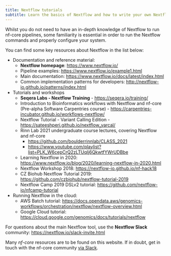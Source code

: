```yaml
---
title: Nextflow tutorials
subtitle: Learn the basics of Nextflow and how to write your own Nextflow pipelines.
---
```


Whilst you do not need to have an in-depth knowledge of Nextflow to run nf-core pipelines,
some familiarity is essential in order to run the Nextflow commands and properly configure your system.

You can find some key resources about Nextflow in the list below:

- Documentation and reference material:
  - **Nextflow homepage**: <https://www.nextflow.io/>
  - Pipeline examples: <https://www.nextflow.io/example1.html>
  - Main documentation: <https://www.nextflow.io/docs/latest/index.html>
  - Common implementation patterns for developers: <http://nextflow-io.github.io/patterns/index.html>
- Tutorials and workshops
  - **Seqera Labs - Nextflow Training** - <https://seqera.io/training/>
  - Introduction to Bioinformatics workflows with Nextflow and nf-core (Pre-alpha Software Carpentries course) - <https://carpentries-incubator.github.io/workflows-nextflow/>
  - Nextflow Tutorial - Variant Calling Edition - <https://sateeshperi.github.io/nextflow_varcal/>
  - Rinn Lab 2021 undergraduate course lectures, covering Nextflow and nf-core
    - <https://github.com/boulderrinnlab/CLASS_2021>
    - <https://www.youtube.com/playlist?list=PLK_W6cepCrQ2zLTUqIj6QkwtfYWrUDBbe>
  - Learning Nextflow in 2020: <https://www.nextflow.io/blog/2020/learning-nextflow-in-2020.html>
  - Nextflow Workshop 2018: <https://nextflow-io.github.io/nf-hack18>
  - CZ Biohub Nextflow Tutorial 2019: <https://github.com/czbiohub/nextflow-tutorial-2019>
  - Nextflow Camp 2019 DSLv2 tutorial: <https://github.com/nextflow-io/nfcamp-tutorial>
- Running Nextflow in the cloud:
  - AWS Batch tutorial: <https://docs.opendata.aws/genomics-workflows/orchestration/nextflow/nextflow-overview.html>
  - Google Cloud tutorial: <https://cloud.google.com/genomics/docs/tutorials/nextflow>

For questions about the main Nextflow tool, use the **Nextflow Slack** community:
<https://nextflow.io/slack-invite.html>

Many _nf-core_ resources are to be found on this website.
If in doubt, get in touch with the nf-core community [via Slack](https://nf-co.re/join).
